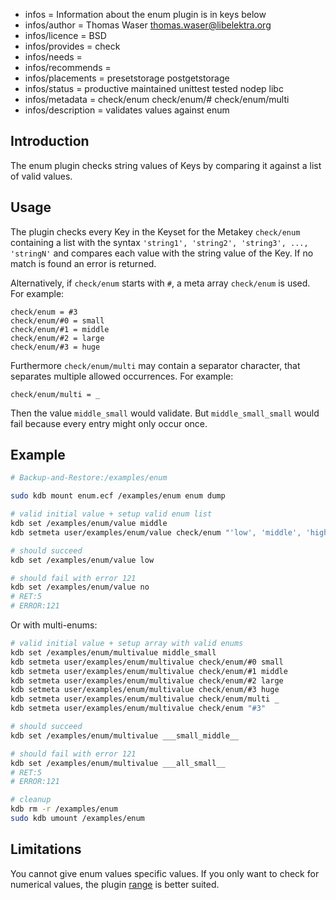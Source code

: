 - infos = Information about the enum plugin is in keys below
- infos/author = Thomas Waser <thomas.waser@libelektra.org>
- infos/licence = BSD
- infos/provides = check
- infos/needs =
- infos/recommends =
- infos/placements = presetstorage postgetstorage
- infos/status = productive maintained unittest tested nodep libc
- infos/metadata = check/enum check/enum/# check/enum/multi
- infos/description = validates values against enum

## Introduction

The enum plugin checks string values of Keys by comparing it against a list of valid values.

## Usage

The plugin checks every Key in the Keyset for the Metakey `check/enum` containing a list
with the syntax `'string1', 'string2', 'string3', ..., 'stringN'` and compares each
value with the string value of the Key. If no match is found an error is returned.

Alternatively, if `check/enum` starts with `#`, a meta array `check/enum` is used.
For example:

    check/enum = #3
    check/enum/#0 = small
    check/enum/#1 = middle
    check/enum/#2 = large
    check/enum/#3 = huge

Furthermore `check/enum/multi` may contain a separator character, that separates
multiple allowed occurrences.
For example:

    check/enum/multi = _

Then the value `middle_small` would validate.
But `middle_small_small` would fail because every entry might only occur once.


## Example
```sh
# Backup-and-Restore:/examples/enum

sudo kdb mount enum.ecf /examples/enum enum dump

# valid initial value + setup valid enum list
kdb set /examples/enum/value middle
kdb setmeta user/examples/enum/value check/enum "'low', 'middle', 'high'"

# should succeed
kdb set /examples/enum/value low

# should fail with error 121
kdb set /examples/enum/value no
# RET:5
# ERROR:121
```
Or with multi-enums:
```sh
# valid initial value + setup array with valid enums
kdb set /examples/enum/multivalue middle_small
kdb setmeta user/examples/enum/multivalue check/enum/#0 small
kdb setmeta user/examples/enum/multivalue check/enum/#1 middle
kdb setmeta user/examples/enum/multivalue check/enum/#2 large
kdb setmeta user/examples/enum/multivalue check/enum/#3 huge
kdb setmeta user/examples/enum/multivalue check/enum/multi _
kdb setmeta user/examples/enum/multivalue check/enum "#3"

# should succeed
kdb set /examples/enum/multivalue ___small_middle__

# should fail with error 121
kdb set /examples/enum/multivalue ___all_small__
# RET:5
# ERROR:121

# cleanup
kdb rm -r /examples/enum
sudo kdb umount /examples/enum
```

## Limitations

You cannot give enum values specific values.
If you only want to check for numerical values,
the plugin [range](../range) is better suited.
